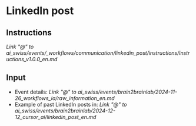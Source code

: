 # LinkedIn post

## Instructions
*Link "@" to ai_swiss/events/_workflows/communication/linkedin_post/instructions/instructions_v1.0.0_en.md*

## Input
- Event details:
    *Link "@" to ai_swiss/events/brain2brainlab/2024-11-26_workflows_ia/raw_information_en.md*
- Example of past LinkedIn posts in:
    *Link "@" to ai_swiss/events/brain2brainlab/2024-12-12_cursor_ai/linkedin_post_en.md* 